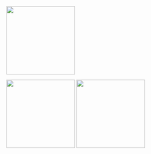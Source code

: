 <img src="http://github-profile-summary-cards.vercel.app/api/cards/profile-details?username=mitukou1109&theme=tokyonight" height="180px"/>

<p align="left">
  <img src="http://github-profile-summary-cards.vercel.app/api/cards/stats?username=mitukou1109&theme=tokyonight" height="180px"/>
  <img src="http://github-profile-summary-cards.vercel.app/api/cards/most-commit-language?username=mitukou1109&theme=tokyonight" height="180px"/>
</p>
